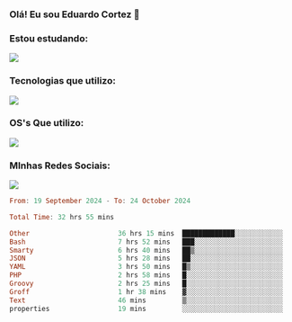 ### Olá! Eu sou Eduardo Cortez 🤙


### Estou estudando: 

<p align="left">
  <a href="https://skillicons.dev">
    <img src="https://skillicons.dev/icons?i=kubernetes,terraform,redhat" />
  </a>
</p>

### Tecnologias que utilizo: 

<p align="left">
  <a href="https://skillicons.dev">
    <img src="https://skillicons.dev/icons?i=docker,mysql,postgres,git,aws,bash,jenkins,figma,grafana,nginx,notion,prometheus" />
  </a>
</p>

### OS's Que utilizo:

<p align="left">
  <a href="https://skillicons.dev">
    <img src="https://skillicons.dev/icons?i=linux,debian,ubuntu,apple,windows" />
  </a>
</p>

### MInhas Redes Sociais:

<p align="left">
  <a href="https://skillicons.dev">
    <img src="https://skillicons.dev/icons?i=linkedin,github" />
  </a>
</p>

<!--START_SECTION:waka-->

```haskell
From: 19 September 2024 - To: 24 October 2024

Total Time: 32 hrs 55 mins

Other                      36 hrs 15 mins  █████████████░░░░░░░░░░░░   52.40 %
Bash                       7 hrs 52 mins   ███░░░░░░░░░░░░░░░░░░░░░░   11.39 %
Smarty                     6 hrs 40 mins   ██▒░░░░░░░░░░░░░░░░░░░░░░   09.65 %
JSON                       5 hrs 28 mins   ██░░░░░░░░░░░░░░░░░░░░░░░   07.91 %
YAML                       3 hrs 50 mins   █▒░░░░░░░░░░░░░░░░░░░░░░░   05.55 %
PHP                        2 hrs 58 mins   █░░░░░░░░░░░░░░░░░░░░░░░░   04.30 %
Groovy                     2 hrs 25 mins   █░░░░░░░░░░░░░░░░░░░░░░░░   03.50 %
Groff                      1 hr 38 mins    ▓░░░░░░░░░░░░░░░░░░░░░░░░   02.37 %
Text                       46 mins         ▒░░░░░░░░░░░░░░░░░░░░░░░░   01.11 %
properties                 19 mins         ░░░░░░░░░░░░░░░░░░░░░░░░░   00.48 %
```

<!--END_SECTION:waka-->
